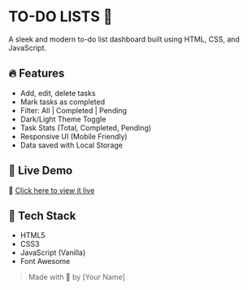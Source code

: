 # TO-DO LISTS 📝

A sleek and modern to-do list dashboard built using HTML, CSS, and JavaScript.

## 🔥 Features

- Add, edit, delete tasks
- Mark tasks as completed
- Filter: All | Completed | Pending
- Dark/Light Theme Toggle
- Task Stats (Total, Completed, Pending)
- Responsive UI (Mobile Friendly)
- Data saved with Local Storage

## 🚀 Live Demo

🔗 [Click here to view it live](https://shajukapshikar.github.io/TO-DO-LISTS/)

## 📁 Tech Stack

- HTML5
- CSS3
- JavaScript (Vanilla)
- Font Awesome

> Made with 💙 by [Your Name]
